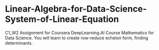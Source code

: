 # Linear-Algebra-for-Data-Science-System-of-Linear-Equation
C1_W2 Assignment for Coursera DeepLearning.AI Course Mathematics for Data Science.
You will learn to create row-reduce echelon form, finding determinants.
